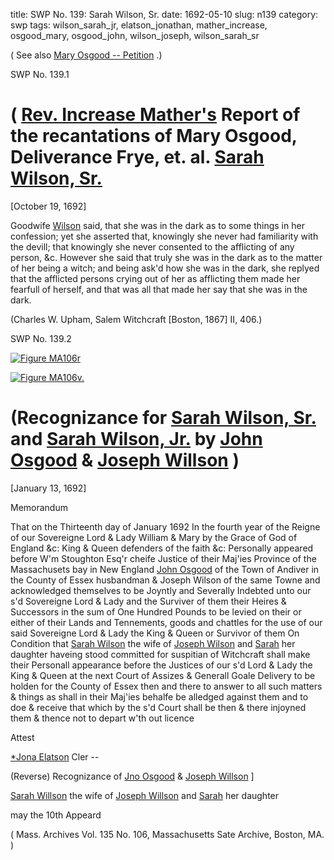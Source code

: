 title: SWP No. 139: Sarah Wilson, Sr.
date: 1692-05-10
slug: n139
category: swp
tags: wilson_sarah_jr, elatson_jonathan, mather_increase, osgood_mary, osgood_john, wilson_joseph, wilson_sarah_sr




( See also [Mary Osgood -- Petition](/n96.html#n96.3) .)

<div markdown class="doc" id="n139.1">

<div class="doc_id">SWP No. 139.1</div>


# ( [Rev. Increase Mather's](/tag/mather_increase.html) Report of the recantations of Mary Osgood, Deliverance Frye, et. al. [Sarah Wilson, Sr.](/tag/wilson_sarah_sr.html)

[October 19, 1692]

Goodwife [Wilson](/tag/wilson_sarah_sr.html) said, that she was in the dark as to some things in her confession; yet she asserted that, knowingly she never had familiarity with the devill; that knowingly she never consented to the afflicting of any person, &c. However she said that truly she was in the dark as to the matter of her being a witch; and being ask'd how she was in the dark, she replyed that the afflicted persons crying out of her as afflicting them made her fearfull of herself, and that was all that made her say that she was in the dark.

(Charles W. Upham, Salem Witchcraft  [Boston, 1867] II, 406.)


</div>



<div markdown class="doc" id="n139.2">

<div class="doc_id">SWP No. 139.2</div>

<span markdown class="figure">[![Figure MA106r](archives/MA135/small/MA106r.jpg)](archives/MA135/large/MA106r.jpg)</span>

<span markdown class="figure">[![Figure MA106v.](archives/MA135/small/MA106v.jpg)](archives/MA135/large/MA106v.jpg)</span>

# (Recognizance for [Sarah Wilson, Sr.](/tag/wilson_sarah_sr.html) and [Sarah Wilson, Jr.](/tag/wilson_sarah_jr.html) by [John Osgood](/tag/osgood_john.html) & [Joseph Willson](/tag/wilson_joseph.html) )

[January 13, 1692]

Memorandum 

That on the Thirteenth day of January 1692 In the fourth year of the Reigne of our Sovereigne Lord & Lady William & Mary by the Grace of God of England &c: King & Queen defenders of the faith &c: Personally appeared before W'm Stoughton Esq'r cheife Justice of their Maj'ies Province of the Massachusets bay in New England [John Osgood](/tag/osgood_john.html) of the Town of Andiver in the County of Essex husbandman & Joseph Wilson of the same Towne and acknowledged themselves to be Joyntly and Severally Indebted unto our s'd Sovereigne Lord & Lady and the Surviver of them their Heires & Successors in the sum of One Hundred Pounds to be levied on their or  either of their Lands and Tennements, goods and chattles for the use of our said Sovereigne Lord & Lady the King & Queen or Survivor of them On Condition that [Sarah Wilson](/tag/wilson_sarah_sr.html) the wife of [Joseph Wilson](/tag/wilson_joseph.html) and [Sarah](/tag/wilson_sarah_jr.html) her daughter haveing stood committed for suspitian of Witchcraft shall make their Personall appearance before the Justices of our s'd Lord & Lady the King & Queen at the next Court of Assizes & Generall Goale Delivery to be holden for the County of Essex then and there to answer to all such matters & things as shall in their Maj'ies behalfe be alledged against them and to doe & receive that which by the s'd Court shall be then & there injoyned them & thence not to depart w'th out licence

Attest 

[*Jona Elatson](/tag/elatson_jonathan.html) Cler --

(Reverse) Recognizance of [Jno Osgood](/tag/osgood_john.html) & [Joseph Willson](/tag/wilson_joseph.html) ]

[Sarah Willson](/tag/wilson_sarah_sr.html) the wife of [Joseph Willson](/tag/wilson_joseph.html) and [Sarah](/tag/wilson_sarah_jr.html) her daughter

may the 10th Appeard

( Mass. Archives Vol. 135 No. 106, Massachusetts Sate Archive, Boston, MA. )


</div>

